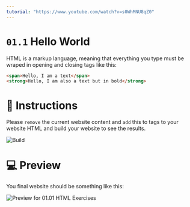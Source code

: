 ```yaml
---
tutorial: "https://www.youtube.com/watch?v=s0WhMNU8qZ0"
---
```


# `01.1` Hello World

HTML is a markup language, meaning that everything you type must be wraped in opening and closing tags like this:

```html
<span>Hello, I am a text</span>
<strong>Hello, I am also a text but in bold</strong>
```

# 📝 Instructions

Please `remove` the current website content and `add` this to tags to your website HTML and build your website to see the results.

![Build](https://ucarecdn.com/107b659d-31a5-45a1-b4f2-8620536d0776/)

# 💻 Preview

You final website should be something like this:

![Preview for 01.01 HTML Exercises](https://ucarecdn.com/04d1dd51-d2ba-47de-8c4f-43e7227a703e/ScreenShot20200225at75553PM.png)
